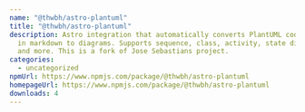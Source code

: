 ```yaml
---
name: "@thwbh/astro-plantuml"
title: "@thwbh/astro-plantuml"
description: Astro integration that automatically converts PlantUML code blocks
  in markdown to diagrams. Supports sequence, class, activity, state diagrams
  and more. This is a fork of Jose Sebastians project.
categories:
  - uncategorized
npmUrl: https://www.npmjs.com/package/@thwbh/astro-plantuml
homepageUrl: https://www.npmjs.com/package/@thwbh/astro-plantuml
downloads: 4
---
```

